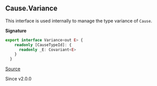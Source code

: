 ## Cause.Variance

This interface is used internally to manage the type variance of `Cause`.

**Signature**

```ts
export interface Variance<out E> {
    readonly [CauseTypeId]: {
      readonly _E: Covariant<E>
    }
  }
```

[Source](https://github.com/Effect-TS/effect/tree/main/packages/effect/src/Cause.ts#L271)

Since v2.0.0